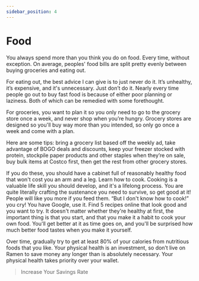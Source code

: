 ```yaml
---
sidebar_position: 4
---
```


# Food

You always spend more than you think you do on food. Every time, without exception. On average, peoples' food bills are split pretty evenly between buying groceries and eating out. 

For eating out, the best advice I can give is to just never do it. It’s unhealthy, it’s expensive, and it's unnecessary. Just don’t do it. Nearly every time people go out to buy fast food is because of either poor planning or laziness. Both of which can be remedied with some forethought. 

For groceries, you want to plan it so you only need to go to the grocery store once a week, and never shop when you’re hungry. Grocery stores are designed so you'll buy way more than you intended, so only go once a week and come with a plan. 

Here are some tips:
bring a grocery list based off the weekly ad,
take advantage of BOGO deals and discounts, 
keep your freezer stocked with protein, 
stockpile paper products and other staples when they’re on sale,  
buy bulk items at Costco first, then get the rest from other grocery stores. 

If you do these, you should have a cabinet full of reasonably healthy food that won't cost you an arm and a leg. 
Learn how to cook. Cooking is a valuable life skill you should develop, and it's a lifelong process. You are quite literally crafting the sustenance you need to survive, so get good at it! People will like you more if you feed them. 
“But I don't know how to cook!” you cry! 
You have Google, use it. Find 5 recipes online that look good and you want to try. It doesn't matter whether they're healthy at first, the important thing is that you start, and that you make it a habit to cook your own food. You'll get better at it as time goes on, and you'll be surprised how much better food tastes when you make it yourself.

Over time, gradually try to get at least 80% of your calories from nutritious foods that you like. Your physical health is an investment, so don’t live on Ramen to save money any longer than is absolutely necessary. Your physical health takes priority over your wallet.

>Increase Your Savings Rate
